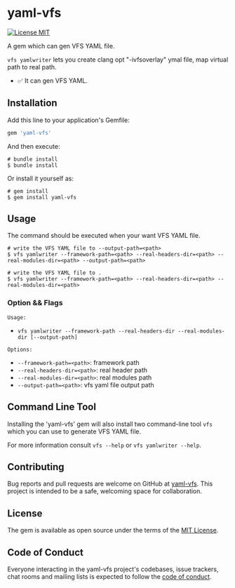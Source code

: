 # yaml-vfs

[![License MIT](https://img.shields.io/badge/license-MIT-green.svg?style=flat)](https://raw.githubusercontent.com/wangson1237/SYCSSColor/master/LICENSE)&nbsp;

A gem which can gen VFS YAML file.

`vfs yamlwriter` lets you create clang opt "-ivfsoverlay" ymal file,  map virtual path to real path.

- ✅ It can gen VFS YAML.

## Installation

Add this line to your application's Gemfile:

```ruby
gem 'yaml-vfs'
```

And then execute:

```shell
# bundle install
$ bundle install
```

Or install it yourself as:

```shell
# gem install
$ gem install yaml-vfs
```

## Usage

The command should be executed when your want VFS YAML file.

```shell
# write the VFS YAML file to --output-path=<path>
$ vfs yamlwriter --framework-path=<path> --real-headers-dir=<path> --real-modules-dir=<path> --output-path=<path>

# write the VFS YAML file to .
$ vfs yamlwriter --framework-path=<path> --real-headers-dir=<path> --real-modules-dir=<path>
```

### Option && Flags

`Usage:`

- `vfs yamlwriter --framework-path --real-headers-dir --real-modules-dir [--output-path]`

`Options:`

- `--framework-path=<path>`: framework path
- `--real-headers-dir=<path>`: real header path
- `--real-modules-dir=<path>`: real modules path
- `--output-path=<path>`: vfs yaml file output path

## Command Line Tool

Installing the 'yaml-vfs' gem will also install two command-line tool `vfs` which you can use to generate VFS YAML file.

For more information consult `vfs --help` or `vfs yamlwriter --help`.

## Contributing

Bug reports and pull requests are welcome on GitHub at [yaml-vfs](https://github.com/Cat1237/yaml-vfs). This project is intended to be a safe, welcoming space for collaboration.

## License

The gem is available as open source under the terms of the [MIT License](https://opensource.org/licenses/MIT).

## Code of Conduct

Everyone interacting in the yaml-vfs project's codebases, issue trackers, chat rooms and mailing lists is expected to follow the [code of conduct](https://github.com/[USERNAME]/cocoapods-hmap/blob/master/CODE_OF_CONDUCT.md).
